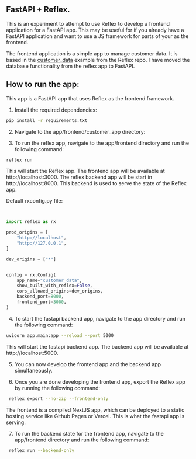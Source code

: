 ## FastAPI + Reflex.

This is an experiment to attempt to use Reflex to develop a frontend application for a FastAPI app.
This may be useful for if you already have a FastAPI application and want to use a JS framework for parts of your as the frontend.

The frontend application is a simple app to manage customer data. It is based in the [customer_data](https://cijob.reflex.run/) example from the Reflex repo. I have moved the database functionality from the reflex app to FastAPI.

## How to run the app:

This app is a FastAPI app that uses Reflex as the frontend framework.

1. Install the required dependencies:

```bash
pip install -r requirements.txt
```

2. Navigate to the app/frontend/customer_app directory:


3. To run the reflex app, navigate to the app/frontend directory and run the following command:

```bash
reflex run
```

This will start the Reflex app. The frontend app will be available at http://localhost:3000.
The reflex backend app will be start in http://localhost:8000. This backend is used to serve the state of the Reflex app.

Default rxconfig.py file:

```python


import reflex as rx

prod_origins = [
    "http://localhost",
    "http://127.0.0.1",
]

dev_origins = ["*"]


config = rx.Config(
    app_name="customer_data",
    show_built_with_reflex=False,
    cors_allowed_origins=dev_origins,
    backend_port=8000,
    frontend_port=3000,
)

```

4. To start the fastapi backend app, navigate to the app directory and run the following command:

```bash
uvicorn app.main:app --reload --port 5000
```

This will start the fastapi backend app. The backend app will be available at http://localhost:5000.

5. You can now develop the frontend app and the backend app simultaneously.

6. Once you are done developing the frontend app, export the Reflex app by running the following command:

```bash
 reflex export --no-zip --frontend-only
```

The frontend is a compiled NextJS app, which can be deployed to a static hosting service like Github Pages or Vercel.
This is what the fastapi app is serving.


7. To run the backend state for the frontend app, navigate to the app/frontend directory and run the following command:
```bash
 reflex run --backend-only
```